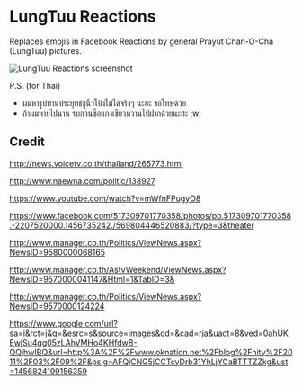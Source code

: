 # LungTuu Reactions
Replaces emojis in Facebook Reactions by general Prayut Chan-O-Cha (LungTuu) pictures.

![LungTuu Reactions screenshot](https://i.imgur.com/LvM51q2.png)

P.S. (for Thai)
- ผมหารูปท่านประยุทธ์ชูนิ้วโป้งไม่ได้จริงๆ นะฮะ ขอโทษด้วย
- ถ้าผมหายไปนาน รบกวนซื้อแกงเขียวหวานไปฝากด้วยนะฮะ ;w;
 

## Credit
http://news.voicetv.co.th/thailand/265773.html

http://www.naewna.com/politic/138927

https://www.youtube.com/watch?v=mWfnFPugyO8

https://www.facebook.com/517309701770358/photos/pb.517309701770358.-2207520000.1456735242./569804446520883/?type=3&theater

http://www.manager.co.th/Politics/ViewNews.aspx?NewsID=9580000068165

http://www.manager.co.th/AstvWeekend/ViewNews.aspx?NewsID=9570000041147&Html=1&TabID=3&

http://www.manager.co.th/Politics/ViewNews.aspx?NewsID=9570000124224

https://www.google.com/url?sa=i&rct=j&q=&esrc=s&source=images&cd=&cad=rja&uact=8&ved=0ahUKEwjSu4qg05zLAhVMHo4KHfdwB-QQjhwIBQ&url=http%3A%2F%2Fwww.oknation.net%2Fblog%2Fnity%2F2011%2F03%2F09%2F&psig=AFQjCNG5jCCTcyDrb31YhLjYCaBTTTZZkg&ust=1456824199156359
